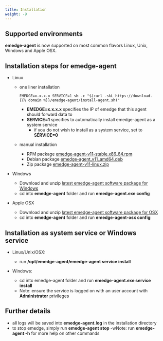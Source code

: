 ```yaml
---
title: Installation
weight: -9
---
```

## Supported environments
**emedge-agent** is now supported on most common flavors Linux, Unix, Windows and Apple OSX.

## Installation steps for emedge-agent
  - Linux
    - one liner installation

          EMEDGE=x.x.x.x SERVICE=1 sh -c "$(curl -skL https://download.{{% domain %}}/emedge-agent/install-agent.sh)"
      * **EMEDGE=x.x.x.x** specifies the IP of emedge that this agent should forward data to
      * **SERVICE=1** specifies to automatically install emedge-agent as a system service
        * if you do not wish to install as a system service, set to **SERVICE=0**

    - manual installation
      - RPM package <a href="https://download.{{% domain %}}/emedge-agent/emedge-agent-v11-stable.x86_64.rpm" target="_blank">emedge-agent-v11-stable.x86_64.rpm</a>
      - Debian package <a href="https://download.{{% domain %}}/emedge-agent/emedge-agent_0v11-1_amd64.deb" target="_blank">emedge-agent_v11_amd64.deb</a>
      - Zip package <a href="https://download.{{% domain %}}/emedge-agent/emedge-agent-v11-linux.zip" target="_blank">emedge-agent-v11-linux.zip</a>

  - Windows
    - Download and unzip <a href="https://download.{{% domain %}}/emedge-agent/emedge-agent-v11-win.zip" target="_blank">latest emedge-agent software package for Windows</a>
    - cd into **emedge-agent** folder and run **emedge-agent.exe config**

  - Apple OSX
    - Download and unzip <a href="https://download.{{% domain %}}/emedge-agent/emedge-agent-v11-osx.zip" target="_blank">latest emedge-agent software package for OSX</a>
    - cd into **emedge-agent** folder and run **emedge-agent-osx config**

## Installation as system service or Windows service
  - Linux/Unix/OSX:
    - run **/opt/emedge-agent/emedge-agent service install**

  - Windows:
    - cd into emedge-agent folder and run **emedge-agent.exe service install**
    - Note: ensure the service is logged on with an user account with **Administrator** privileges

## Further details
  - all logs will be saved into **emedge-agent.log** in the installation directory
  - to stop emedge, simply run **emedge-agent stop**
  -wNote: run **emedge-agent -h** for more help on other commands

